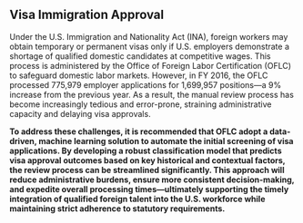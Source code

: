 ## Visa Immigration Approval
Under the U.S. Immigration and Nationality Act (INA), foreign workers may obtain temporary or permanent visas only if U.S. employers demonstrate a shortage of qualified domestic candidates at competitive wages. This process is administered by the Office of Foreign Labor Certification (OFLC) to safeguard domestic labor markets. However, in FY 2016, the OFLC processed 775,979 employer applications for 1,699,957 positions—a 9% increase from the previous year. As a result, the manual review process has become increasingly tedious and error-prone, straining administrative capacity and delaying visa approvals.

**To address these challenges, it is recommended that OFLC adopt a data-driven, machine learning solution to automate the initial screening of visa applications. By developing a robust classification model that predicts visa approval outcomes based on key historical and contextual factors, the review process can be streamlined significantly. This approach will reduce administrative burdens, ensure more consistent decision-making, and expedite overall processing times—ultimately supporting the timely integration of qualified foreign talent into the U.S. workforce while maintaining strict adherence to statutory requirements.**  
  
